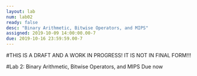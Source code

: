 ```yaml
---
layout: lab
num: lab02
ready: false
desc: "Binary Arithmetic, Bitwise Operators, and MIPS"
assigned: 2019-10-09 14:00:00.00-7
due: 2019-10-16 23:59:59.00-7
---
```

<div markdown="1">

#THIS IS A DRAFT AND A WORK IN PROGRESS! IT IS NOT IN FINAL FORM!!!

#Lab 2: Binary Arithmetic, Bitwise Operators, and MIPS
Due now

</div>

